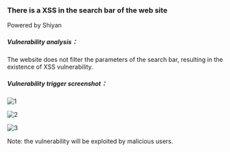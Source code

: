 ### There is a XSS in the search bar of the web site

Powered by Shiyan 

##### Vulnerability analysis：

The website does not filter the parameters of the search bar, resulting in the existence of XSS vulnerability.

##### Vulnerability trigger screenshot：

![1](https://github.com/lzlzh2016/easymagazine/blob/master/1.png)

![2](https://github.com/lzlzh2016/easymagazine/blob/master/2.png)

![3](https://github.com/lzlzh2016/easymagazine/blob/master/3.png)

Note: the vulnerability will be exploited by malicious users. 
